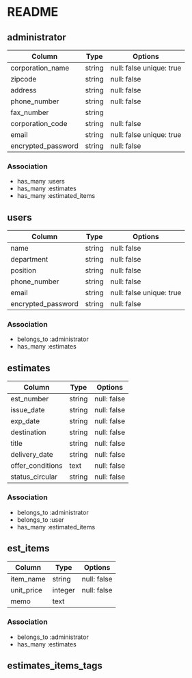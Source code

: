 # README

## administrator
| Column             | Type   | Options                  |
| ------------------ | ------ | ------------------------ |
| corporation_name   | string | null: false unique: true |
| zipcode            | string | null: false              |
| address            | string | null: false              |
| phone_number       | string | null: false              |
| fax_number         | string |                          |
| corporation_code   | string | null: false              |
| email              | string | null: false unique: true |
| encrypted_password | string | null: false              |

### Association
- has_many :users
- has_many :estimates
- has_many :estimated_items


## users
| Column              | Type   | Options                  |
| ------------------- | ------ | ------------------------ |
| name                | string | null: false              |
| department          | string | null: false              |
| position            | string | null: false              |
| phone_number        | string | null: false              |
| email               | string | null: false unique: true |
| encrypted_password  | string | null: false              |

### Association
- belongs_to :administrator
- has_many :estimates


## estimates
| Column           | Type   | Options     |
| ---------------- | ------ | ----------- |
| est_number       | string | null: false |
| issue_date       | string | null: false |
| exp_date         | string | null: false |
| destination      | string | null: false |
| title            | string | null: false |
| delivery_date    | string | null: false |
| offer_conditions | text   | null: false |
| status_circular  | string | null: false |

### Association
- belongs_to :administrator
- belongs_to :user
- has_many :estimated_items


## est_items
| Column     | Type    | Options     |
| ---------- | ------- | ----------- |
| item_name  | string  | null: false |
| unit_price | integer | null: false |
| memo       | text    |             |

### Association
- belongs_to :administrator
- has_many :estimates


## estimates_items_tags

